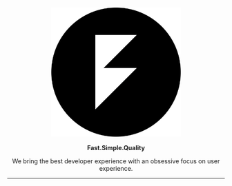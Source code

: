 <p align="center">
    <img src="https://github.com/blakaalab/.github/blob/main/img/logo-round-black.png?raw=true" alt="Blakaa Logo" width="300px" height="auto" />
</p>

<p align="center">
    <b>Fast.Simple.Quality</b>
    <br>
</p>

<p align="center">
We bring the best developer experience with an obsessive focus on user experience.
</p>

---
